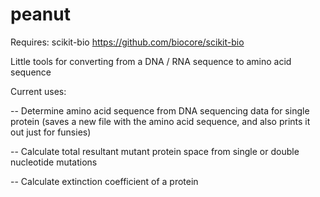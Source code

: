 # peanut

Requires: scikit-bio
https://github.com/biocore/scikit-bio


Little tools for converting from a DNA / RNA sequence to amino acid sequence


Current uses:

--    Determine amino acid sequence from DNA sequencing data for single protein (saves a new file with the amino acid sequence, and also prints it out just for funsies)

--    Calculate total resultant mutant protein space from single or double nucleotide mutations

--    Calculate extinction coefficient of a protein
